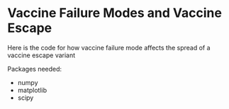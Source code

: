 # Vaccine Failure Modes and Vaccine Escape

Here is the code for how vaccine failure mode affects the spread of a vaccine escape variant

Packages needed:
- numpy
- matplotlib
- scipy
